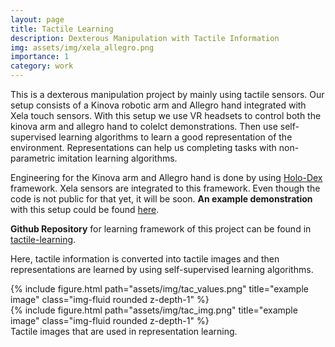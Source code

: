 ```yaml
---
layout: page
title: Tactile Learning
description: Dexterous Manipulation with Tactile Information
img: assets/img/xela_allegro.png
importance: 1
category: work
---
```


This is a dexterous manipulation project by mainly using tactile sensors. 
Our setup consists of a Kinova robotic arm and Allegro hand integrated with Xela touch sensors. With this setup we use VR headsets to control both the kinova arm and allegro hand to colelct demonstrations. Then use self-supervised learning algorithms to learn a good representation of the environment. Representations can help us completing tasks with non-parametric imitation learning algorithms. 

Engineering for the Kinova arm and Allegro hand is done by using [Holo-Dex](https://holo-dex.github.io/) framework. 
Xela sensors are integrated to this framework. Even though the code is not public for that yet, it will be soon.
**An example demonstration** with this setup could be found [here](https://youtu.be/0eiDZCP46CQ).

**Github Repository** for learning framework of this project can be found in [tactile-learning](https://github.com/irmakguzey/tactile-learning). 

Here, tactile information is converted into tactile images and then representations are learned by using self-supervised learning algorithms.

<div class="row">
    <div class="col-sm mt-2 mt-md-0">
        {% include figure.html path="assets/img/tac_values.png" title="example image" class="img-fluid rounded z-depth-1" %}
    </div>
    <div class="col-sm mt-2 mt-md-0">
        {% include figure.html path="assets/img/tac_img.png" title="example image" class="img-fluid rounded z-depth-1" %}
    </div>
</div>
<div class="caption">
    Tactile images that are used in representation learning.
</div>
